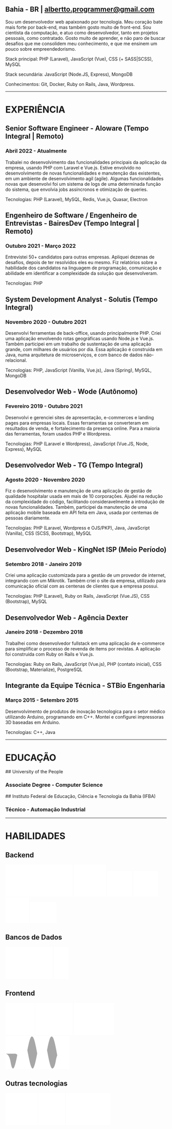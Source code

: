 <curriculum-layout>

<full-page-center>

<typing-name />

## Bahia - BR | [albertto.programmer@gmail.com](mailto:albertto.programmer@gmail.com)

Sou um desenvolvedor web apaixonado por tecnologia. Meu coração bate mais forte por back-end, mas também gosto muito de front-end. Sou cientista da computação, e atuo como desenvolvedor, tanto em projetos pessoais, como contratado. Gosto muito de aprender, e não paro de buscar desafios que me consolidem meu conhecimento, e que me ensinem um pouco sobre empreendedorismo.

Stack principal: PHP (Laravel), JavaScript (Vue), CSS (+ SASS|SCSS), MySQL

Stack secundária: JavaScript (Node.JS, Express), MongoDB

Conhecimentos: Git, Docker, Ruby on Rails, Java, Wordpress.


</full-page-center>

<div class="container">

---

# EXPERIÊNCIA

<work-experience>

## Senior Software Engineer - Aloware (Tempo Integral | Remoto)

### Abril 2022 - Atualmente

Trabalei no desenvolvimento das funcionalidades principais da aplicação da empresa, usando PHP com Laravel e Vue.js. Estive envolvido no desenvolvimento de novas funcionalidades e manutenção das existentes, em um ambiente de desenvolvimento agil (agile). Algumas funcionalidades novas que desenvolvi foi um sistema de logs de uma determinada função do sistema, que envolvia jobs assíncronos e otimização de queries.

Tecnologias: PHP (Laravel), MySQL, Redis, Vue.js, Quasar, Electron

</work-experience>

<work-experience>

## Engenheiro de Software / Engenheiro de Entrevistas - BairesDev (Tempo Integral | Remoto)

### Outubro 2021 - Março 2022

Entrevistei 50+ candidatos para outras empresas. Apliquei dezenas de desafios, depois de ter resolvidos eles eu mesmo. Fiz relatórios sobre a habilidade dos candidatos na linguagem de programação, comunicação e abilidade em identificar a complexidade da solução que desenvolveram.

Tecnologias: PHP

</work-experience>

<work-experience>

## System Development Analyst - Solutis (Tempo Integral)

### Novembro 2020 - Outubro 2021

Desenvolvi ferramentas de back-office, usando principalmente PHP. Criei uma aplicação envolvendo rotas geográficas usando Node.js e Vue.js. Também participei em um trabalho de sustentação de uma aplicação grande, com milhares de usuários por dia. Essa aplicação é construida em Java, numa arquitetura de microserviços, e com banco de dados não-relacional.

Tecnologias: PHP, JavaScript (Vanilla, Vue.js), Java (Spring), MySQL, MongoDB

</work-experience>

<work-experience>

## Desenvolvedor Web - Wode (Autônomo)

### Fevereiro 2019 - Outubro 2021

Desenvolvi e gerenciei sites de apresentação, e-commerces e landing pages para empresas locais. Essas ferramentas se converteram em resultados de venda, e fortalecimento da presença online. Para a maioria das ferramentas, foram usados PHP e Wordpress.

Tecnologias: PHP (Laravel e Wordpress), JavaScript (Vue.JS, Node, Express), MySQL

</work-experience>

<work-experience>

## Desenvolvedor Web - TG (Tempo Integral)

### Agosto 2020 - Novembro 2020

Fiz o desenvolvimento e manutenção de uma aplicação de gestão de qualidade hospitalar usada em mais de 10 corporações. Ajudei na redução da complexidade do código, facilitando consideravelmente a introdução de novas funcionalidades. Também, participei da manutenção de uma aplicação mobile baseada em API feita em Java, usada por centemas de pessoas diariamente.

Tecnologias: PHP (Laravel, Wordpress e OJS/PKP), Java, JavaScript (Vanilla), CSS (SCSS, Bootstrap), MySQL

</work-experience>

<work-experience>

## Desenvolvedor Web - KingNet ISP (Meio Período)

### Setembro 2018 - Janeiro 2019

Criei uma aplicação customizada para a gestão de um provedor de internet, integrando com um Mikrotik. Também criei o site da empresa, utilizado para comunicação oficial com as centenas de clientes que a empresa possui.

Tecnologias: PHP (Laravel), Ruby on Rails, JavaScript (Vue.JS), CSS (Bootstrap), MySQL

</work-experience>

<work-experience>

## Desenvolvedor Web - Agência Dexter

### Janeiro 2018 - Dezembro 2018

Trabalhei como desenvolvedor fullstack em uma aplicação de e-commerce para simplificar o processo de revenda de items por revistas. A aplicação foi construida com Ruby on Rails e Vue.js.

Tecnologias: Ruby on Rails, JavaScript (Vue.js), PHP (contato inicial), CSS (Bootstrap, Materialize), PostgreSQL

</work-experience>

<work-experience>

## Integrante da Equipe Técnica - STBio Engenharia

### Março 2015 - Setembro 2015

Desenvolvimento de produtos de inovação tecnologica para o setor médico utilizando Arduino, programando em C++. Montei e configurei impressoras 3D baseadas em Arduino.

Tecnologias: C++, Java

</work-experience>

---

# EDUCAÇÃO

<education-entry>
## University of the People

### Associate Degree - Computer Science

</education-entry>

<education-entry>
## Instituto Federal de Educação, Ciência e Tecnologia da Bahia (IFBA)

### Técnico - Automação Industrial

</education-entry>

---

# HABILIDADES

## Backend

<skills>

<img src="../.vuepress/public/icons/php.svg" />
<img src="../.vuepress/public/icons/javascript.svg" />

</skills>

<skills>

<img src="../.vuepress/public/icons/laravel.svg" />
<img src="../.vuepress/public/icons/wordpress.svg" />
<img src="../.vuepress/public/icons/nodejs.svg" />
<img src="../.vuepress/public/icons/Ex_press.svg" />

</skills>

## Bancos de Dados

<skills>

<img src="../.vuepress/public/icons/mysql.svg" />
<img src="../.vuepress/public/icons/mongodb.svg" />

</skills>

## Frontend

<skills>

<img src="../.vuepress/public/icons/css3.svg" />
<img src="../.vuepress/public/icons/vuejs.svg" />
<img src="../.vuepress/public/icons/bootstrap.svg" />
<img src="../.vuepress/public/icons/materialize.svg" />

</skills>

## Outras tecnologias

<skills>

<img src="../.vuepress/public/icons/git.svg" />
<img src="../.vuepress/public/icons/tux.svg" />
<img src="../.vuepress/public/icons/docker.svg" />

</skills>

</div>

</curriculum-layout>